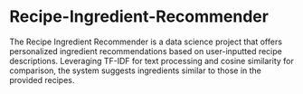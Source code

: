 # Recipe-Ingredient-Recommender

The Recipe Ingredient Recommender is a data science project that offers personalized ingredient recommendations based on user-inputted recipe descriptions. Leveraging TF-IDF for text processing and cosine similarity for comparison, the system suggests ingredients similar to those in the provided recipes.
